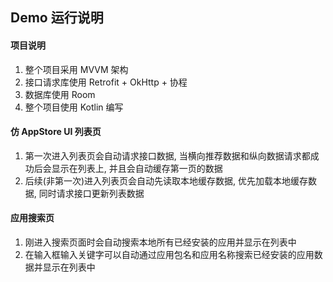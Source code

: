 ## Demo 运行说明

#### 项目说明
1. 整个项目采用 MVVM 架构
2. 接口请求库使用 Retrofit + OkHttp + 协程
3. 数据库使用 Room
4. 整个项目使用 Kotlin 编写

#### 仿 AppStore UI 列表页
1. 第一次进入列表页会自动请求接口数据, 当横向推荐数据和纵向数据请求都成功后会显示在列表上, 并且会自动缓存第一页的数据
2. 后续(非第一次)进入列表页会自动先读取本地缓存数据, 优先加载本地缓存数据, 同时请求接口更新列表数据

#### 应用搜索页
1. 刚进入搜索页面时会自动搜索本地所有已经安装的应用并显示在列表中
2. 在输入框输入关键字可以自动通过应用包名和应用名称搜索已经安装的应用数据并显示在列表中